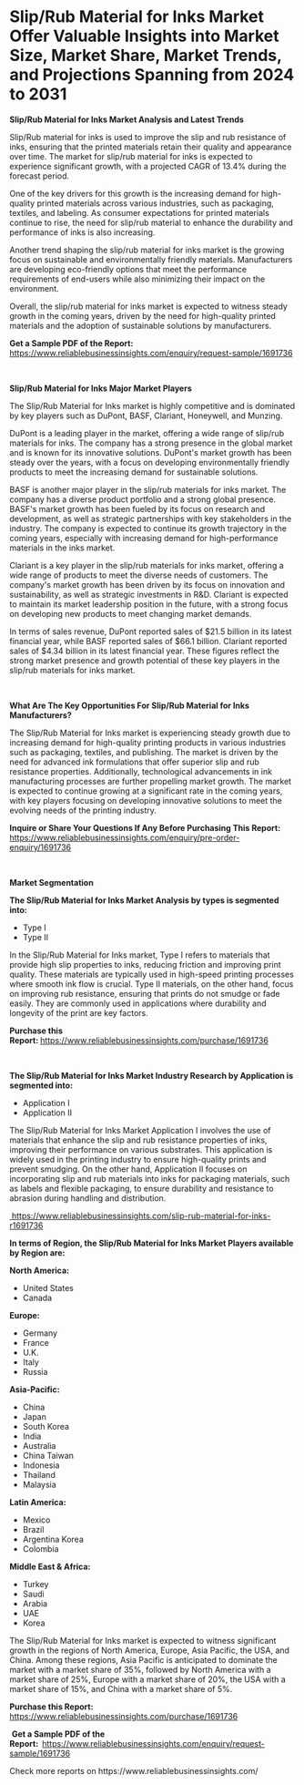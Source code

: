 <p><h1>Slip/Rub Material for Inks Market Offer Valuable Insights into Market Size, Market Share, Market Trends, and Projections Spanning from 2024 to 2031</h1></p><p><strong>Slip/Rub Material for Inks Market Analysis and Latest Trends</strong></p>
<p><p>Slip/Rub material for inks is used to improve the slip and rub resistance of inks, ensuring that the printed materials retain their quality and appearance over time. The market for slip/rub material for inks is expected to experience significant growth, with a projected CAGR of 13.4% during the forecast period. </p><p>One of the key drivers for this growth is the increasing demand for high-quality printed materials across various industries, such as packaging, textiles, and labeling. As consumer expectations for printed materials continue to rise, the need for slip/rub material to enhance the durability and performance of inks is also increasing.</p><p>Another trend shaping the slip/rub material for inks market is the growing focus on sustainable and environmentally friendly materials. Manufacturers are developing eco-friendly options that meet the performance requirements of end-users while also minimizing their impact on the environment.</p><p>Overall, the slip/rub material for inks market is expected to witness steady growth in the coming years, driven by the need for high-quality printed materials and the adoption of sustainable solutions by manufacturers.</p></p>
<p><strong>Get a Sample PDF of the Report:&nbsp;</strong> <a href="https://www.reliablebusinessinsights.com/enquiry/request-sample/1691736">https://www.reliablebusinessinsights.com/enquiry/request-sample/1691736</a></p>
<p>&nbsp;</p>
<p><strong>Slip/Rub Material for Inks Major Market Players</strong></p>
<p><p>The Slip/Rub Material for Inks market is highly competitive and is dominated by key players such as DuPont, BASF, Clariant, Honeywell, and Munzing. </p><p>DuPont is a leading player in the market, offering a wide range of slip/rub materials for inks. The company has a strong presence in the global market and is known for its innovative solutions. DuPont's market growth has been steady over the years, with a focus on developing environmentally friendly products to meet the increasing demand for sustainable solutions.</p><p>BASF is another major player in the slip/rub materials for inks market. The company has a diverse product portfolio and a strong global presence. BASF's market growth has been fueled by its focus on research and development, as well as strategic partnerships with key stakeholders in the industry. The company is expected to continue its growth trajectory in the coming years, especially with increasing demand for high-performance materials in the inks market.</p><p>Clariant is a key player in the slip/rub materials for inks market, offering a wide range of products to meet the diverse needs of customers. The company's market growth has been driven by its focus on innovation and sustainability, as well as strategic investments in R&D. Clariant is expected to maintain its market leadership position in the future, with a strong focus on developing new products to meet changing market demands.</p><p>In terms of sales revenue, DuPont reported sales of $21.5 billion in its latest financial year, while BASF reported sales of $66.1 billion. Clariant reported sales of $4.34 billion in its latest financial year. These figures reflect the strong market presence and growth potential of these key players in the slip/rub materials for inks market.</p></p>
<p>&nbsp;</p>
<p><strong>What Are The Key Opportunities For Slip/Rub Material for Inks Manufacturers?</strong></p>
<p><p>The Slip/Rub Material for Inks market is experiencing steady growth due to increasing demand for high-quality printing products in various industries such as packaging, textiles, and publishing. The market is driven by the need for advanced ink formulations that offer superior slip and rub resistance properties. Additionally, technological advancements in ink manufacturing processes are further propelling market growth. The market is expected to continue growing at a significant rate in the coming years, with key players focusing on developing innovative solutions to meet the evolving needs of the printing industry.</p></p>
<p><strong>Inquire or Share Your Questions If Any Before Purchasing This Report:</strong> <a href="https://www.reliablebusinessinsights.com/enquiry/pre-order-enquiry/1691736">https://www.reliablebusinessinsights.com/enquiry/pre-order-enquiry/1691736</a></p>
<p>&nbsp;</p>
<p><strong>Market Segmentation</strong></p>
<p><strong>The Slip/Rub Material for Inks Market Analysis by types is segmented into:</strong></p>
<p><ul><li>Type I</li><li>Type II</li></ul></p>
<p><p>In the Slip/Rub Material for Inks market, Type I refers to materials that provide high slip properties to inks, reducing friction and improving print quality. These materials are typically used in high-speed printing processes where smooth ink flow is crucial. Type II materials, on the other hand, focus on improving rub resistance, ensuring that prints do not smudge or fade easily. They are commonly used in applications where durability and longevity of the print are key factors.</p></p>
<p><strong>Purchase this Report:&nbsp;</strong><a href="https://www.reliablebusinessinsights.com/purchase/1691736">https://www.reliablebusinessinsights.com/purchase/1691736</a></p>
<p>&nbsp;</p>
<p><strong>The Slip/Rub Material for Inks Market Industry Research by Application is segmented into:</strong></p>
<p><ul><li>Application I</li><li>Application II</li></ul></p>
<p><p>The Slip/Rub Material for Inks Market Application I involves the use of materials that enhance the slip and rub resistance properties of inks, improving their performance on various substrates. This application is widely used in the printing industry to ensure high-quality prints and prevent smudging. On the other hand, Application II focuses on incorporating slip and rub materials into inks for packaging materials, such as labels and flexible packaging, to ensure durability and resistance to abrasion during handling and distribution.</p></p>
<p><a href="https://www.reliablebusinessinsights.com/slip-rub-material-for-inks-r1691736">&nbsp;https://www.reliablebusinessinsights.com/slip-rub-material-for-inks-r1691736</a></p>
<p><strong>In terms of Region, the Slip/Rub Material for Inks Market Players available by Region are:</strong></p>
<p>
    <p> <strong> North America: </strong>
        <ul>
            <li>United States</li>
            <li>Canada</li>
        </ul>
        </p> 
    <p> <strong> Europe: </strong>
        <ul>
            <li>Germany</li>
            <li>France</li>
            <li>U.K.</li>
            <li>Italy</li>
            <li>Russia</li>
        </ul>
        </p> 
    <p> <strong> Asia-Pacific: </strong>
        <ul>
            <li>China</li>
            <li>Japan</li>
            <li>South Korea</li>
            <li>India</li>
            <li>Australia</li>
            <li>China Taiwan</li>
            <li>Indonesia</li>
            <li>Thailand</li>
            <li>Malaysia</li>
        </ul>
        </p> 
    <p> <strong> Latin America: </strong>
        <ul>
            <li>Mexico</li>
            <li>Brazil</li>
            <li>Argentina Korea</li>
            <li>Colombia</li>
        </ul>
        </p> 
    <p> <strong> Middle East & Africa: </strong>
        <ul>
            <li>Turkey</li>
            <li>Saudi</li>
            <li>Arabia</li>
            <li>UAE</li>
            <li>Korea</li>
        </ul>
    </p>
    </p>
<p><p>The Slip/Rub Material for Inks market is expected to witness significant growth in the regions of North America, Europe, Asia Pacific, the USA, and China. Among these regions, Asia Pacific is anticipated to dominate the market with a market share of 35%, followed by North America with a market share of 25%, Europe with a market share of 20%, the USA with a market share of 15%, and China with a market share of 5%.</p></p>
<p><strong>Purchase this Report: </strong><a href="https://www.reliablebusinessinsights.com/purchase/1691736">https://www.reliablebusinessinsights.com/purchase/1691736</a></p>
<p>&nbsp;<strong>Get a Sample PDF of the Report:&nbsp;&nbsp;</strong><a href="https://www.reliablebusinessinsights.com/enquiry/request-sample/1691736">https://www.reliablebusinessinsights.com/enquiry/request-sample/1691736</a></p>
<p><strong></strong></p>
<p>Check more reports on https://www.reliablebusinessinsights.com/</p>